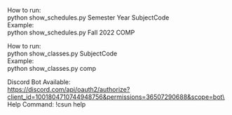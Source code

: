 How to run:\
python show_schedules.py Semester Year SubjectCode\
Example:\
python show_schedules.py Fall 2022 COMP

How to run:\
python show_classes.py SubjectCode\
Example:\
python show_classes.py comp


Discord Bot Available:\
https://discord.com/api/oauth2/authorize?client_id=1001804710744948756&permissions=36507290688&scope=bot\
Help Command: !csun help
